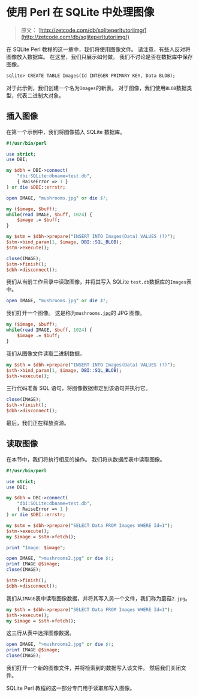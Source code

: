 # 使用 Perl 在 SQLite 中处理图像

> 原文： [http://zetcode.com/db/sqliteperltutoriimg/](http://zetcode.com/db/sqliteperltutoriimg/)

在 SQLite Perl 教程的这一章中，我们将使用图像文件。 请注意，有些人反对将图像放入数据库。 在这里，我们只展示如何做。 我们不讨论是否在数据库中保存图像。

```perl
sqlite> CREATE TABLE Images(Id INTEGER PRIMARY KEY, Data BLOB);

```

对于此示例，我们创建一个名为`Images`的新表。 对于图像，我们使用`BLOB`数据类型，代表二进制大对象。

## 插入图像

在第一个示例中，我们将图像插入 SQLite 数据库。

```perl
#!/usr/bin/perl

use strict;
use DBI;

my $dbh = DBI->connect(          
    "dbi:SQLite:dbname=test.db",                         
    { RaiseError => 1 }
) or die $DBI::errstr;

open IMAGE, "mushrooms.jpg" or die $!;

my ($image, $buff);
while(read IMAGE, $buff, 1024) {
    $image .= $buff;
}

my $stm = $dbh->prepare("INSERT INTO Images(Data) VALUES (?)");
$stm->bind_param(1, $image, DBI::SQL_BLOB);
$stm->execute();

close(IMAGE);
$stm->finish();
$dbh->disconnect();

```

我们从当前工作目录中读取图像，并将其写入 SQLite `test.db`数据库的`Images`表中。

```perl
open IMAGE, "mushrooms.jpg" or die $!;

```

我们打开一个图像。 这是称为`mushrooms.jpg`的 JPG 图像。

```perl
my ($image, $buff);
while(read IMAGE, $buff, 1024) {
    $image .= $buff;
}

```

我们从图像文件读取二进制数据。

```perl
my $sth = $dbh->prepare("INSERT INTO Images(Data) VALUES (?)");
$sth->bind_param(1, $image, DBI::SQL_BLOB);
$sth->execute();

```

三行代码准备 SQL 语句，将图像数据绑定到该语句并执行它。

```perl
close(IMAGE);
$sth->finish();
$dbh->disconnect();

```

最后，我们正在释放资源。

## 读取图像

在本节中，我们将执行相反的操作。 我们将从数据库表中读取图像。

```perl
#!/usr/bin/perl

use strict;
use DBI;

my $dbh = DBI->connect(          
    "dbi:SQLite:dbname=test.db",                    
    { RaiseError => 1 }
) or die $DBI::errstr;

my $stm = $dbh->prepare("SELECT Data FROM Images WHERE Id=1");
$stm->execute();
my $image = $stm->fetch();

print "Image: $image";

open IMAGE, ">mushrooms2.jpg" or die $!;
print IMAGE @$image;
close(IMAGE);

$stm->finish();
$dbh->disconnect();

```

我们从`IMAGE`表中读取图像数据，并将其写入另一个文件，我们称为蘑菇`2.jpg`。

```perl
my $sth = $dbh->prepare("SELECT Data FROM Images WHERE Id=1");
$sth->execute();
my $image = $sth->fetch();

```

这三行从表中选择图像数据。

```perl
open IMAGE, ">mushrooms2.jpg" or die $!;
print IMAGE @$image;
close(IMAGE);

```

我们打开一个新的图像文件，并将检索到的数据写入该文件。 然后我们关闭文件。

SQLite Perl 教程的这一部分专门用于读取和写入图像。